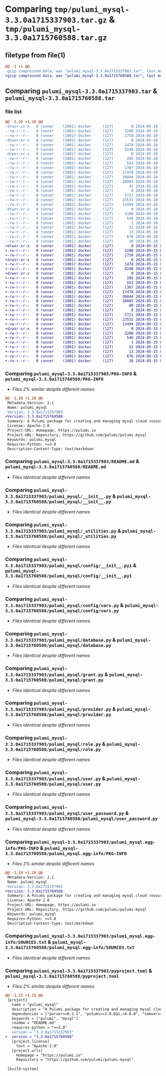 # Comparing `tmp/pulumi_mysql-3.3.0a1715337903.tar.gz` & `tmp/pulumi_mysql-3.3.0a1715760588.tar.gz`

## filetype from file(1)

```diff
@@ -1 +1 @@
-gzip compressed data, was "pulumi_mysql-3.3.0a1715337903.tar", last modified: Fri May 10 10:52:58 2024, max compression
+gzip compressed data, was "pulumi_mysql-3.3.0a1715760588.tar", last modified: Wed May 15 08:13:08 2024, max compression
```

## Comparing `pulumi_mysql-3.3.0a1715337903.tar` & `pulumi_mysql-3.3.0a1715760588.tar`

### file list

```diff
@@ -1,26 +1,26 @@
-drwxr-xr-x   0 runner    (1001) docker     (127)        0 2024-05-10 10:52:58.362984 pulumi_mysql-3.3.0a1715337903/
--rw-r--r--   0 runner    (1001) docker     (127)     3200 2024-05-10 10:52:58.362984 pulumi_mysql-3.3.0a1715337903/PKG-INFO
--rw-r--r--   0 runner    (1001) docker     (127)     2750 2024-05-10 10:52:52.000000 pulumi_mysql-3.3.0a1715337903/README.md
-drwxr-xr-x   0 runner    (1001) docker     (127)        0 2024-05-10 10:52:58.362984 pulumi_mysql-3.3.0a1715337903/pulumi_mysql/
--rw-r--r--   0 runner    (1001) docker     (127)     1478 2024-05-10 10:52:52.000000 pulumi_mysql-3.3.0a1715337903/pulumi_mysql/__init__.py
--rw-r--r--   0 runner    (1001) docker     (127)     9248 2024-05-10 10:52:52.000000 pulumi_mysql-3.3.0a1715337903/pulumi_mysql/_utilities.py
-drwxr-xr-x   0 runner    (1001) docker     (127)        0 2024-05-10 10:52:58.362984 pulumi_mysql-3.3.0a1715337903/pulumi_mysql/config/
--rw-r--r--   0 runner    (1001) docker     (127)      285 2024-05-10 10:52:52.000000 pulumi_mysql-3.3.0a1715337903/pulumi_mysql/config/__init__.py
--rw-r--r--   0 runner    (1001) docker     (127)      553 2024-05-10 10:52:52.000000 pulumi_mysql-3.3.0a1715337903/pulumi_mysql/config/__init__.pyi
--rw-r--r--   0 runner    (1001) docker     (127)     1367 2024-05-10 10:52:52.000000 pulumi_mysql-3.3.0a1715337903/pulumi_mysql/config/vars.py
--rw-r--r--   0 runner    (1001) docker     (127)    17470 2024-05-10 10:52:52.000000 pulumi_mysql-3.3.0a1715337903/pulumi_mysql/database.py
--rw-r--r--   0 runner    (1001) docker     (127)    26844 2024-05-10 10:52:52.000000 pulumi_mysql-3.3.0a1715337903/pulumi_mysql/grant.py
--rw-r--r--   0 runner    (1001) docker     (127)    10003 2024-05-10 10:52:52.000000 pulumi_mysql-3.3.0a1715337903/pulumi_mysql/provider.py
--rw-r--r--   0 runner    (1001) docker     (127)       42 2024-05-10 10:52:52.000000 pulumi_mysql-3.3.0a1715337903/pulumi_mysql/pulumi-plugin.json
--rw-r--r--   0 runner    (1001) docker     (127)        0 2024-05-10 10:52:52.000000 pulumi_mysql-3.3.0a1715337903/pulumi_mysql/py.typed
--rw-r--r--   0 runner    (1001) docker     (127)     5721 2024-05-10 10:52:52.000000 pulumi_mysql-3.3.0a1715337903/pulumi_mysql/role.py
--rw-r--r--   0 runner    (1001) docker     (127)    23531 2024-05-10 10:52:52.000000 pulumi_mysql-3.3.0a1715337903/pulumi_mysql/user.py
--rw-r--r--   0 runner    (1001) docker     (127)    13494 2024-05-10 10:52:52.000000 pulumi_mysql-3.3.0a1715337903/pulumi_mysql/user_password.py
-drwxr-xr-x   0 runner    (1001) docker     (127)        0 2024-05-10 10:52:58.362984 pulumi_mysql-3.3.0a1715337903/pulumi_mysql.egg-info/
--rw-r--r--   0 runner    (1001) docker     (127)     3200 2024-05-10 10:52:58.000000 pulumi_mysql-3.3.0a1715337903/pulumi_mysql.egg-info/PKG-INFO
--rw-r--r--   0 runner    (1001) docker     (127)      546 2024-05-10 10:52:58.000000 pulumi_mysql-3.3.0a1715337903/pulumi_mysql.egg-info/SOURCES.txt
--rw-r--r--   0 runner    (1001) docker     (127)        1 2024-05-10 10:52:58.000000 pulumi_mysql-3.3.0a1715337903/pulumi_mysql.egg-info/dependency_links.txt
--rw-r--r--   0 runner    (1001) docker     (127)       51 2024-05-10 10:52:58.000000 pulumi_mysql-3.3.0a1715337903/pulumi_mysql.egg-info/requires.txt
--rw-r--r--   0 runner    (1001) docker     (127)       13 2024-05-10 10:52:58.000000 pulumi_mysql-3.3.0a1715337903/pulumi_mysql.egg-info/top_level.txt
--rw-r--r--   0 runner    (1001) docker     (127)      676 2024-05-10 10:52:52.000000 pulumi_mysql-3.3.0a1715337903/pyproject.toml
--rw-r--r--   0 runner    (1001) docker     (127)       38 2024-05-10 10:52:58.362984 pulumi_mysql-3.3.0a1715337903/setup.cfg
+drwxr-xr-x   0 runner    (1001) docker     (127)        0 2024-05-15 08:13:08.280123 pulumi_mysql-3.3.0a1715760588/
+-rw-r--r--   0 runner    (1001) docker     (127)     3200 2024-05-15 08:13:08.280123 pulumi_mysql-3.3.0a1715760588/PKG-INFO
+-rw-r--r--   0 runner    (1001) docker     (127)     2750 2024-05-15 08:13:02.000000 pulumi_mysql-3.3.0a1715760588/README.md
+drwxr-xr-x   0 runner    (1001) docker     (127)        0 2024-05-15 08:13:08.280123 pulumi_mysql-3.3.0a1715760588/pulumi_mysql/
+-rw-r--r--   0 runner    (1001) docker     (127)     1478 2024-05-15 08:13:02.000000 pulumi_mysql-3.3.0a1715760588/pulumi_mysql/__init__.py
+-rw-r--r--   0 runner    (1001) docker     (127)     9248 2024-05-15 08:13:02.000000 pulumi_mysql-3.3.0a1715760588/pulumi_mysql/_utilities.py
+drwxr-xr-x   0 runner    (1001) docker     (127)        0 2024-05-15 08:13:08.280123 pulumi_mysql-3.3.0a1715760588/pulumi_mysql/config/
+-rw-r--r--   0 runner    (1001) docker     (127)      285 2024-05-15 08:13:02.000000 pulumi_mysql-3.3.0a1715760588/pulumi_mysql/config/__init__.py
+-rw-r--r--   0 runner    (1001) docker     (127)      553 2024-05-15 08:13:02.000000 pulumi_mysql-3.3.0a1715760588/pulumi_mysql/config/__init__.pyi
+-rw-r--r--   0 runner    (1001) docker     (127)     1367 2024-05-15 08:13:02.000000 pulumi_mysql-3.3.0a1715760588/pulumi_mysql/config/vars.py
+-rw-r--r--   0 runner    (1001) docker     (127)    17470 2024-05-15 08:13:02.000000 pulumi_mysql-3.3.0a1715760588/pulumi_mysql/database.py
+-rw-r--r--   0 runner    (1001) docker     (127)    26844 2024-05-15 08:13:02.000000 pulumi_mysql-3.3.0a1715760588/pulumi_mysql/grant.py
+-rw-r--r--   0 runner    (1001) docker     (127)    10003 2024-05-15 08:13:02.000000 pulumi_mysql-3.3.0a1715760588/pulumi_mysql/provider.py
+-rw-r--r--   0 runner    (1001) docker     (127)       89 2024-05-15 08:13:02.000000 pulumi_mysql-3.3.0a1715760588/pulumi_mysql/pulumi-plugin.json
+-rw-r--r--   0 runner    (1001) docker     (127)        0 2024-05-15 08:13:02.000000 pulumi_mysql-3.3.0a1715760588/pulumi_mysql/py.typed
+-rw-r--r--   0 runner    (1001) docker     (127)     5721 2024-05-15 08:13:02.000000 pulumi_mysql-3.3.0a1715760588/pulumi_mysql/role.py
+-rw-r--r--   0 runner    (1001) docker     (127)    23531 2024-05-15 08:13:02.000000 pulumi_mysql-3.3.0a1715760588/pulumi_mysql/user.py
+-rw-r--r--   0 runner    (1001) docker     (127)    13494 2024-05-15 08:13:02.000000 pulumi_mysql-3.3.0a1715760588/pulumi_mysql/user_password.py
+drwxr-xr-x   0 runner    (1001) docker     (127)        0 2024-05-15 08:13:08.280123 pulumi_mysql-3.3.0a1715760588/pulumi_mysql.egg-info/
+-rw-r--r--   0 runner    (1001) docker     (127)     3200 2024-05-15 08:13:08.000000 pulumi_mysql-3.3.0a1715760588/pulumi_mysql.egg-info/PKG-INFO
+-rw-r--r--   0 runner    (1001) docker     (127)      546 2024-05-15 08:13:08.000000 pulumi_mysql-3.3.0a1715760588/pulumi_mysql.egg-info/SOURCES.txt
+-rw-r--r--   0 runner    (1001) docker     (127)        1 2024-05-15 08:13:08.000000 pulumi_mysql-3.3.0a1715760588/pulumi_mysql.egg-info/dependency_links.txt
+-rw-r--r--   0 runner    (1001) docker     (127)       51 2024-05-15 08:13:08.000000 pulumi_mysql-3.3.0a1715760588/pulumi_mysql.egg-info/requires.txt
+-rw-r--r--   0 runner    (1001) docker     (127)       13 2024-05-15 08:13:08.000000 pulumi_mysql-3.3.0a1715760588/pulumi_mysql.egg-info/top_level.txt
+-rw-r--r--   0 runner    (1001) docker     (127)      676 2024-05-15 08:13:02.000000 pulumi_mysql-3.3.0a1715760588/pyproject.toml
+-rw-r--r--   0 runner    (1001) docker     (127)       38 2024-05-15 08:13:08.280123 pulumi_mysql-3.3.0a1715760588/setup.cfg
```

### Comparing `pulumi_mysql-3.3.0a1715337903/PKG-INFO` & `pulumi_mysql-3.3.0a1715760588/PKG-INFO`

 * *Files 2% similar despite different names*

```diff
@@ -1,10 +1,10 @@
 Metadata-Version: 2.1
 Name: pulumi_mysql
-Version: 3.3.0a1715337903
+Version: 3.3.0a1715760588
 Summary: A Pulumi package for creating and managing mysql cloud resources.
 License: Apache-2.0
 Project-URL: Homepage, https://pulumi.io
 Project-URL: Repository, https://github.com/pulumi/pulumi-mysql
 Keywords: pulumi,mysql
 Requires-Python: >=3.8
 Description-Content-Type: text/markdown
```

### Comparing `pulumi_mysql-3.3.0a1715337903/README.md` & `pulumi_mysql-3.3.0a1715760588/README.md`

 * *Files identical despite different names*

### Comparing `pulumi_mysql-3.3.0a1715337903/pulumi_mysql/__init__.py` & `pulumi_mysql-3.3.0a1715760588/pulumi_mysql/__init__.py`

 * *Files identical despite different names*

### Comparing `pulumi_mysql-3.3.0a1715337903/pulumi_mysql/_utilities.py` & `pulumi_mysql-3.3.0a1715760588/pulumi_mysql/_utilities.py`

 * *Files identical despite different names*

### Comparing `pulumi_mysql-3.3.0a1715337903/pulumi_mysql/config/__init__.pyi` & `pulumi_mysql-3.3.0a1715760588/pulumi_mysql/config/__init__.pyi`

 * *Files identical despite different names*

### Comparing `pulumi_mysql-3.3.0a1715337903/pulumi_mysql/config/vars.py` & `pulumi_mysql-3.3.0a1715760588/pulumi_mysql/config/vars.py`

 * *Files identical despite different names*

### Comparing `pulumi_mysql-3.3.0a1715337903/pulumi_mysql/database.py` & `pulumi_mysql-3.3.0a1715760588/pulumi_mysql/database.py`

 * *Files identical despite different names*

### Comparing `pulumi_mysql-3.3.0a1715337903/pulumi_mysql/grant.py` & `pulumi_mysql-3.3.0a1715760588/pulumi_mysql/grant.py`

 * *Files identical despite different names*

### Comparing `pulumi_mysql-3.3.0a1715337903/pulumi_mysql/provider.py` & `pulumi_mysql-3.3.0a1715760588/pulumi_mysql/provider.py`

 * *Files identical despite different names*

### Comparing `pulumi_mysql-3.3.0a1715337903/pulumi_mysql/role.py` & `pulumi_mysql-3.3.0a1715760588/pulumi_mysql/role.py`

 * *Files identical despite different names*

### Comparing `pulumi_mysql-3.3.0a1715337903/pulumi_mysql/user.py` & `pulumi_mysql-3.3.0a1715760588/pulumi_mysql/user.py`

 * *Files identical despite different names*

### Comparing `pulumi_mysql-3.3.0a1715337903/pulumi_mysql/user_password.py` & `pulumi_mysql-3.3.0a1715760588/pulumi_mysql/user_password.py`

 * *Files identical despite different names*

### Comparing `pulumi_mysql-3.3.0a1715337903/pulumi_mysql.egg-info/PKG-INFO` & `pulumi_mysql-3.3.0a1715760588/pulumi_mysql.egg-info/PKG-INFO`

 * *Files 2% similar despite different names*

```diff
@@ -1,10 +1,10 @@
 Metadata-Version: 2.1
 Name: pulumi_mysql
-Version: 3.3.0a1715337903
+Version: 3.3.0a1715760588
 Summary: A Pulumi package for creating and managing mysql cloud resources.
 License: Apache-2.0
 Project-URL: Homepage, https://pulumi.io
 Project-URL: Repository, https://github.com/pulumi/pulumi-mysql
 Keywords: pulumi,mysql
 Requires-Python: >=3.8
 Description-Content-Type: text/markdown
```

### Comparing `pulumi_mysql-3.3.0a1715337903/pulumi_mysql.egg-info/SOURCES.txt` & `pulumi_mysql-3.3.0a1715760588/pulumi_mysql.egg-info/SOURCES.txt`

 * *Files identical despite different names*

### Comparing `pulumi_mysql-3.3.0a1715337903/pyproject.toml` & `pulumi_mysql-3.3.0a1715760588/pyproject.toml`

 * *Files 2% similar despite different names*

```diff
@@ -1,15 +1,15 @@
 [project]
   name = "pulumi_mysql"
   description = "A Pulumi package for creating and managing mysql cloud resources."
   dependencies = ["parver>=0.2.1", "pulumi>=3.0.0a1,<4.0.0", "semver>=2.8.1"]
   keywords = ["pulumi", "mysql"]
   readme = "README.md"
   requires-python = ">=3.8"
-  version = "3.3.0a1715337903"
+  version = "3.3.0a1715760588"
   [project.license]
     text = "Apache-2.0"
   [project.urls]
     Homepage = "https://pulumi.io"
     Repository = "https://github.com/pulumi/pulumi-mysql"
 
 [build-system]
```


